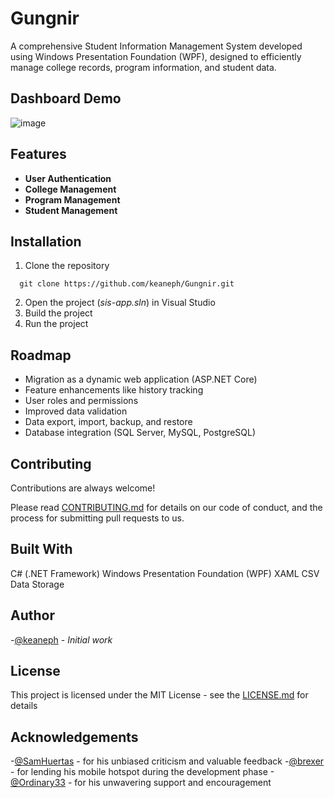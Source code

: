 # Gungnir

A comprehensive Student Information Management System developed using Windows Presentation Foundation (WPF), designed to 
efficiently manage college records, program information, and student data.


## Dashboard Demo

![image](https://github.com/user-attachments/assets/136fb263-1e1a-4737-922c-5fbb10c54b23)


## Features

- **User Authentication**
- **College Management**
- **Program Management**
- **Student Management**

## Installation

1. Clone the repository

```
  git clone https://github.com/keaneph/Gungnir.git
```

2. Open the project (*sis-app.sln*) in Visual Studio
3. Build the project
4. Run the project


## Roadmap

- Migration as a dynamic web application (ASP.NET Core)
- Feature enhancements like history tracking
- User roles and permissions
- Improved data validation
- Data export, import, backup, and restore
- Database integration (SQL Server, MySQL, PostgreSQL)


## Contributing

Contributions are always welcome!

Please read [CONTRIBUTING.md](https://github.com/keaneph/Gungnir/blob/master/CONTRIBUTING) for details on our code of conduct, and the
process for submitting pull requests to us.


## Built With
C# (.NET Framework)
Windows Presentation Foundation (WPF)
XAML
CSV Data Storage


## Author
-[@keaneph](https://github.com/keaneph) - *Initial work*


## License

This project is licensed under the MIT License - see the [LICENSE.md](https://github.com/keaneph/Gungnir/blob/master/LICENSE) for details


## Acknowledgements
-[@SamHuertas](https://github.com/SamHuertas) - for his unbiased criticism and valuable feedback
-[@brexer](https://github.com/brexer) - for lending his mobile hotspot during the development phase
-[@Ordinary33](https://github.com/Ordinary33) - for his unwavering support and encouragement
